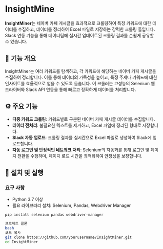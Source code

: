 # InsightMine

**InsightMiner**는 네이버 카페 게시글을 효과적으로 크롤링하여 특정 키워드에 대한 데이터를 수집하고, 데이터를 정리하여 Excel 파일로 저장하는 강력한 크롤링 툴입니다. Slack 연동 기능을 통해 데이터팀에 실시간 업데이트된 크롤링 결과를 손쉽게 공유할 수 있습니다. 

## 🧭 기능 개요

InsightMiner는 여러 키워드를 탐색하고, 각 키워드에 해당하는 네이버 카페 게시글을 수집하여 정리합니다. 이를 통해 데이터의 가독성을 높이고, 특정 주제나 키워드에 대한 인사이트를 효율적으로 얻을 수 있도록 돕습니다. 이 크롤러는 고성능의 Selenium 웹 드라이버와 Slack API 연동을 통해 빠르고 정확하게 데이터를 처리합니다.

## ⚙️ 주요 기능

- **다중 키워드 크롤링**: 키워드별로 구분된 네이버 카페 게시글 데이터를 수집합니다.
- **데이터 전처리**: 불필요한 텍스트를 제거하고, Excel 파일에 정리된 형태로 저장합니다.
- **Slack 자동 업로드**: 크롤링 결과를 실시간으로 Excel 파일로 생성하여 Slack에 업로드합니다.
- **자동 로그인 및 안정적인 네트워크 처리**: Selenium의 자동화를 통해 로그인 및 페이지 전환을 수행하며, 페이지 로드 시간을 최적화하여 안정성을 보장합니다.

## 📁 설치 및 실행

### 요구 사항

- Python 3.7 이상
- 필요 라이브러리 설치: Selenium, Pandas, Webdriver Manager

```bash
pip install selenium pandas webdriver-manager

프로젝트 클론
bash
코드 복사
git clone https://github.com/yourusername/InsightMiner.git
cd InsightMiner
